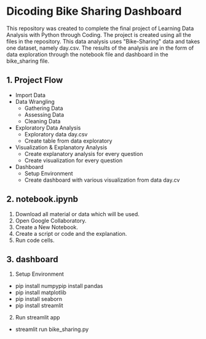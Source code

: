 # Dicoding Bike Sharing Dashboard

This repository was created to complete the final project of Learning Data Analysis with Python through Coding. The project is created using all the files in the repository. This data analysis uses "Bike-Sharing" data and takes one dataset, namely day.csv. The results of the analysis are in the form of data exploration through the notebook file and dashboard in the bike_sharing file.

## 1. Project Flow
* Import Data
* Data Wrangling
  * Gathering Data
  * Assessing Data
  * Cleaning Data
* Exploratory Data Analysis
  * Exploratory data day.csv
  * Create table from data exploratory
* Visualization & Explanatory Analysis
  * Create explanatory analysis for every question
  * Create visualization for every question
* Dashboard
  * Setup Environment
  * Create dashboard with various visualization from data day.cv

## 2. notebook.ipynb
1. Download all material or data which will be used.
2. Open Google Collaboratory.
3. Create a New Notebook.
4. Create a script or code and the explanation.
5. Run code cells.
	
## 3. dashboard
1. Setup Environment
* pip install numpypip install pandas
* pip install matplotlib
* pip install seaborn
* pip install streamlit
2. Run streamlit app
* streamlit run bike_sharing.py


